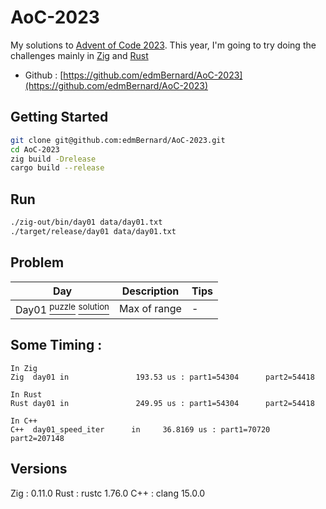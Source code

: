 # AoC-2023

My solutions to [Advent of Code 2023](https://adventofcode.com/). This year, I'm going to try doing the challenges mainly in [Zig](https://ziglang.org//) and [Rust](https://rustlang.org//)

- Github : [https://github.com/edmBernard/AoC-2023](https://github.com/edmBernard/AoC-2023)

## Getting Started

```bash
git clone git@github.com:edmBernard/AoC-2023.git
cd AoC-2023
zig build -Drelease
cargo build --release
```

## Run

```bash
./zig-out/bin/day01 data/day01.txt
./target/release/day01 data/day01.txt
```

## Problem

| Day   | Description                | Tips  |
|--     |--                          |--     |
| Day01 [<sup>puzzle</sup>](https://adventofcode.com/2023/day/1 ) [<sup>solution</sup>](src/day01.zig) | Max of range                 | -     |


## Some Timing :

```
In Zig
Zig  day01 in               193.53 us : part1=54304      part2=54418

In Rust
Rust day01 in               249.95 us : part1=54304      part2=54418

In C++
C++  day01_speed_iter      in     36.8169 us : part1=70720        part2=207148
```

## Versions

Zig  : 0.11.0
Rust : rustc 1.76.0
C++  : clang 15.0.0
